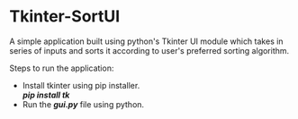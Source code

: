# Tkinter-SortUI
A simple application built using python's Tkinter UI module which takes in series of inputs and sorts it according to user's preferred sorting algorithm.

Steps to run the application:
* Install tkinter using pip installer.
  <br>***pip install tk***
* Run the ***gui.py*** file using python.
